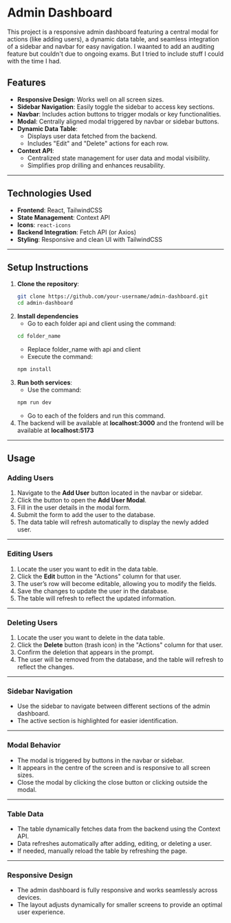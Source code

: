 # Admin Dashboard

This project is a responsive admin dashboard featuring a central modal for actions (like adding users), a dynamic data table, and seamless integration of a sidebar and navbar for easy navigation. I waanted to add an
auditing feature but couldn't due to ongoing exams. But I tried to include stuff I could with the time I had.

## Features
- **Responsive Design**: Works well on all screen sizes.
- **Sidebar Navigation**: Easily toggle the sidebar to access key sections.
- **Navbar**: Includes action buttons to trigger modals or key functionalities.
- **Modal**: Centrally aligned modal triggered by navbar or sidebar buttons.
- **Dynamic Data Table**:
  - Displays user data fetched from the backend.
  - Includes "Edit" and "Delete" actions for each row.
- **Context API**:
  - Centralized state management for user data and modal visibility.
  - Simplifies prop drilling and enhances reusability.

---

## Technologies Used
- **Frontend**: React, TailwindCSS
- **State Management**: Context API
- **Icons**: `react-icons`
- **Backend Integration**: Fetch API (or Axios)
- **Styling**: Responsive and clean UI with TailwindCSS

---

## Setup Instructions

1. **Clone the repository**:
   ```bash
   git clone https://github.com/your-username/admin-dashboard.git
   cd admin-dashboard

2. **Install dependencies**
   - Go to each folder api and client using the command:
   ```bash
   cd folder_name
   ```
   - Replace folder_name with api and client
   - Execute the command:
   ```bash
   npm install
   ```
3. **Run both services**:
    - Use the command:
    ```bash
    npm run dev
    ```
    - Go to each of the folders and run this command.
4. The backend will be available at **localhost:3000** and the frontend will be available at **localhost:5173**

---

## Usage

### Adding Users
1. Navigate to the **Add User** button located in the navbar or sidebar.
2. Click the button to open the **Add User Modal**.
3. Fill in the user details in the modal form.
4. Submit the form to add the user to the database.
5. The data table will refresh automatically to display the newly added user.

---

### Editing Users
1. Locate the user you want to edit in the data table.
2. Click the **Edit** button in the "Actions" column for that user.
3. The user’s row will become editable, allowing you to modify the fields.
4. Save the changes to update the user in the database.
5. The table will refresh to reflect the updated information.

---

### Deleting Users
1. Locate the user you want to delete in the data table.
2. Click the **Delete** button (trash icon) in the "Actions" column for that user.
3. Confirm the deletion that appears in the prompt.
4. The user will be removed from the database, and the table will refresh to reflect the changes.

---

### Sidebar Navigation
- Use the sidebar to navigate between different sections of the admin dashboard.
- The active section is highlighted for easier identification.

---

### Modal Behavior
- The modal is triggered by buttons in the navbar or sidebar.
- It appears in the centre of the screen and is responsive to all screen sizes.
- Close the modal by clicking the close button or clicking outside the modal.

---

### Table Data
- The table dynamically fetches data from the backend using the Context API.
- Data refreshes automatically after adding, editing, or deleting a user.
- If needed, manually reload the table by refreshing the page.

---

### Responsive Design
- The admin dashboard is fully responsive and works seamlessly across devices.
- The layout adjusts dynamically for smaller screens to provide an optimal user experience.
